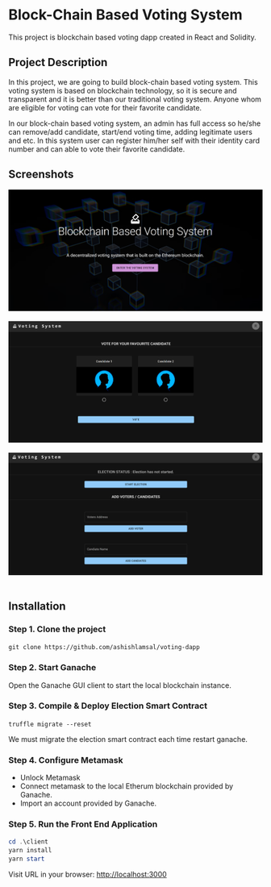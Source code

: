 # Block-Chain Based Voting System

This project is blockchain based voting dapp created in React and Solidity.

## Project Description

In this project, we are going to build block-chain based voting system. This voting system is based on blockchain technology, so it is secure and transparent and it is better than our traditional voting system. Anyone whom are eligible for voting can vote for their favorite candidate.

In our block-chain based voting system, an admin has full access so he/she can remove/add candidate, start/end voting time, adding legitimate users and etc. In this system user can register him/her self with their identity card number and can able to vote their favorite candidate.

## Screenshots

![coverpage](screenshots/cover.png) &nbsp;
![vote](screenshots/vote.png) &nbsp;
![admin](screenshots/admin.png) &nbsp;

## Installation

### Step 1. Clone the project

```git clone https://github.com/ashishlamsal/voting-dapp```

### Step 2. Start Ganache

Open the Ganache GUI client to start the local blockchain instance.

### Step 3. Compile & Deploy Election Smart Contract

```truffle migrate --reset```

We must migrate the election smart contract each time restart ganache.

### Step 4. Configure Metamask

- Unlock Metamask
- Connect metamask to the local Etherum blockchain provided by Ganache.
- Import an account provided by Ganache.

### Step 5. Run the Front End Application

```powershell
cd .\client
yarn install
yarn start
```

Visit URL in your browser: <http://localhost:3000>

